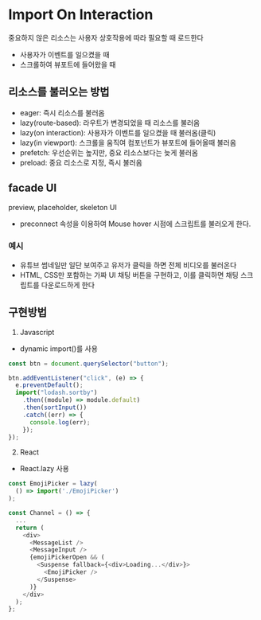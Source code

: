 # Import On Interaction

중요하지 않은 리소스는 사용자 상호작용에 따라 필요할 때 로드한다

- 사용자가 이벤트를 일으켰을 때
- 스크롤하여 뷰포트에 들어왔을 때

## 리소스를 불러오는 방법

- eager: 즉시 리소스를 불러옴
- lazy(route-based): 라우트가 변경되었을 때 리소스를 불러옴
- lazy(on interaction): 사용자가 이벤트를 일으켰을 때 불러옴(클릭)
- lazy(in viewport): 스크롤을 움직여 컴포넌트가 뷰포트에 들어올때 불러옴
- prefetch: 우선순위는 높지만, 중요 리소스보다는 늦게 불러옴
- preload: 중요 리소스로 지정, 즉시 불러옴

## facade UI

preview, placeholder, skeleton UI

- preconnect 속성을 이용하여 Mouse hover 시점에 스크립트를 불러오게 한다.

### 예시

- 유튜브 썸네일만 일단 보여주고 유저가 클릭을 하면 전체 비디오를 불러온다
- HTML, CSS만 포함하는 가짜 UI 채팅 버튼을 구현하고, 이를 클릭하면 채팅 스크립트를 다운로드하게 한다

## 구현방법

1. Javascript

- dynamic import()를 사용

```js
const btn = document.querySelector("button");

btn.addEventListener("click", (e) => {
  e.preventDefault();
  import("lodash.sortby")
    .then((module) => module.default)
    .then(sortInput())
    .catch((err) => {
      console.log(err);
    });
});
```

2. React

- React.lazy 사용

```js
const EmojiPicker = lazy(
  () => import('./EmojiPicker')
);

const Channel = () => {
  ...
  return (
    <div>
      <MessageList />
      <MessageInput />
      {emojiPickerOpen && (
        <Suspense fallback={<div>Loading...</div>}>
          <EmojiPicker />
        </Suspense>
      )}
    </div>
  );
};
```
